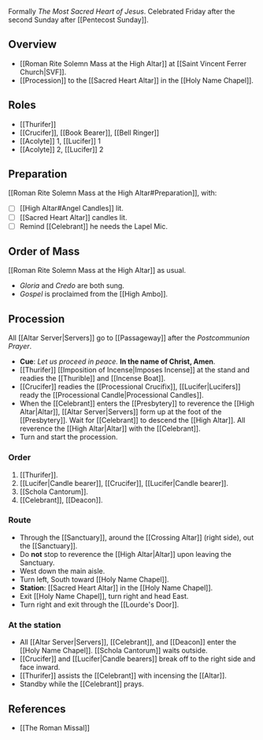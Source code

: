 Formally _The Most Sacred Heart of Jesus_. Celebrated Friday after the second Sunday after [[Pentecost Sunday]].
## Overview
- [[Roman Rite Solemn Mass at the High Altar]] at [[Saint Vincent Ferrer Church|SVF]].
- [[Procession]] to the [[Sacred Heart Altar]] in the [[Holy Name Chapel]].

## Roles
- [[Thurifer]]
- [[Crucifer]], [[Book Bearer]], [[Bell Ringer]]
- [[Acolyte]] 1, [[Lucifer]] 1
- [[Acolyte]] 2, [[Lucifer]] 2
	
## Preparation
[[Roman Rite Solemn Mass at the High Altar#Preparation]], with:

- [ ] [[High Altar#Angel Candles]] lit.
- [ ] [[Sacred Heart Altar]] candles lit.
- [ ] Remind [[Celebrant]] he needs the Lapel Mic.

## Order of Mass
[[Roman Rite Solemn Mass at the High Altar]] as usual.

- _Gloria_ and _Credo_ are both sung.
- _Gospel_ is proclaimed from the [[High Ambo]].

## Procession
All [[Altar Server|Servers]] go to [[Passageway]] after the _Postcommunion Prayer_.

- **Cue**: _Let us proceed in peace._ **In the name of Christ, Amen**.
- [[Thurifer]] [[Imposition of Incense|Imposes Incense]] at the stand and readies the [[Thurible]] and [[Incense Boat]].
- [[Crucifer]] readies the [[Processional Crucifix]], [[Lucifer|Lucifers]] ready the [[Processional Candle|Processional Candles]].
- When the [[Celebrant]] enters the [[Presbytery]] to reverence the [[High Altar|Altar]], [[Altar Server|Servers]] form up at the foot of the [[Presbytery]]. Wait for [[Celebrant]] to descend the [[High Altar]]. All reverence the [[High Altar|Altar]] with the [[Celebrant]].
- Turn and start the procession.

### Order
1. [[Thurifer]].
2. [[Lucifer|Candle bearer]], [[Crucifer]], [[Lucifer|Candle bearer]].
3. [[Schola Cantorum]].
4. [[Celebrant]], [[Deacon]].

### Route
- Through the [[Sanctuary]], around the [[Crossing Altar]] (right side), out the [[Sanctuary]].
- Do **not** stop to reverence the [[High Altar|Altar]] upon leaving the Sanctuary.
- West down the main aisle.
- Turn left, South toward [[Holy Name Chapel]].
- **Station**: [[Sacred Heart Altar]] in the [[Holy Name Chapel]].
- Exit [[Holy Name Chapel]], turn right and head East.
- Turn right and exit through the [[Lourde's Door]].

### At the station
- All [[Altar Server|Servers]], [[Celebrant]], and [[Deacon]] enter the [[Holy Name Chapel]]. [[Schola Cantorum]] waits outside.
- [[Crucifer]] and [[Lucifer|Candle bearers]] break off to the right side and face inward.
- [[Thurifer]] assists the [[Celebrant]] with incensing the [[Altar]].
- Standby while the [[Celebrant]] prays.

## References
- [[The Roman Missal]]